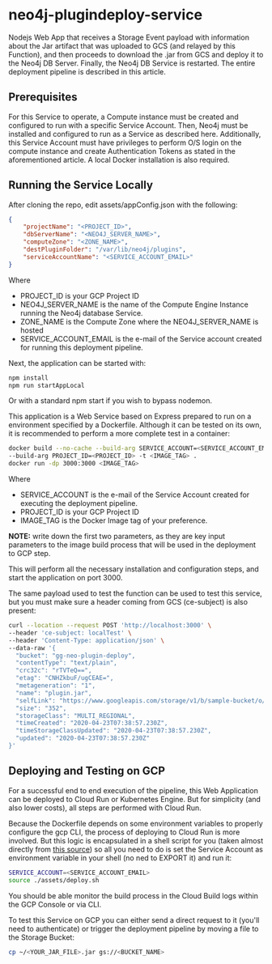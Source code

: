 # neo4j-plugindeploy-service
Nodejs Web App that receives a Storage Event payload with information about the Jar artifact that was uploaded to GCS (and relayed by this Function), and then proceeds to download the .jar from GCS and deploy it to the Neo4j DB Server. Finally, the Neo4j DB Service is restarted. The entire deployment pipeline is described in this article.
## Prerequisites
For this Service to operate, a Compute instance must be created and configured to run with a specific Service Account. Then, Neo4j must be installed and configured to run as a Service as described here.  Additionally, this Service Account must have privileges to perform O/S login on the compute instance and create Authentication Tokens as stated in the aforementioned article.
A local Docker installation is also required.
## Running the Service Locally
After cloning the repo, edit assets/appConfig.json with the following:
```json
{
    "projectName": "<PROJECT_ID>",
    "dbServerName": "<NEO4J_SERVER_NAME>",
    "computeZone": "<ZONE_NAME>",
    "destPluginFolder": "/var/lib/neo4j/plugins",
    "serviceAccountName": "<SERVICE_ACCOUNT_EMAIL>"
}
```
Where
- PROJECT_ID is your GCP Project ID
- NEO4J_SERVER_NAME is the name of the Compute Engine Instance running the Neo4j database Service.
- ZONE_NAME is the Compute Zone where the NEO4J_SERVER_NAME is hosted
- SERVICE_ACCOUNT_EMAIL is the e-mail of the Service account created for running this deployment pipeline.

Next, the application can be started with:
```bash
npm install
npm run startAppLocal
```

Or with a standard npm start if you wish to bypass nodemon.

This application is a Web Service based on Express prepared to run on a environment specified by a Dockerfile. Although it can be tested on its own, it is recommended to perform a more complete test in a container:
```bash
docker build --no-cache --build-arg SERVICE_ACCOUNT=<SERVICE_ACCOUNT_EMAIL> \
--build-arg PROJECT_ID=<PROJECT_ID> -t <IMAGE_TAG> . 
docker run -dp 3000:3000 <IMAGE_TAG>
```
Where
- SERVICE_ACCOUNT is the e-mail of the Service Account created for executing the deployment pipeline.
- PROJECT_ID is your GCP Project ID
- IMAGE_TAG is the Docker Image tag of your preference.

__NOTE:__ write down the first two parameters, as they are key input parameters to the image build process that will be used in the deployment to GCP step.

This will perform all the necessary installation and configuration steps, and start the application on port 3000.

The same payload used to test the function can be used to test this service, but you must make sure a header coming from GCS (ce-subject) is also present:
```bash
curl --location --request POST 'http://localhost:3000' \
--header 'ce-subject: localTest' \
--header 'Content-Type: application/json' \
--data-raw '{
  "bucket": "gg-neo-plugin-deploy",
  "contentType": "text/plain",
  "crc32c": "rTVTeQ==",
  "etag": "CNHZkbuF/ugCEAE=",
  "metageneration": "1",
  "name": "plugin.jar",
  "selfLink": "https://www.googleapis.com/storage/v1/b/sample-bucket/o/folder/Test.cs",
  "size": "352",
  "storageClass": "MULTI_REGIONAL",
  "timeCreated": "2020-04-23T07:38:57.230Z",
  "timeStorageClassUpdated": "2020-04-23T07:38:57.230Z",
  "updated": "2020-04-23T07:38:57.230Z"
}'
```
## Deploying and Testing on GCP
For a successful end to end execution of the pipeline, this Web Application can be deployed to Cloud Run or Kubernetes Engine. But for simplicity (and also lower costs), all steps are performed with Cloud Run.

Because the Dockerfile depends on some environment variables to properly configure the gcp CLI, the process of deploying to Cloud Run is more involved. But this logic is encapsulated in a shell script for you (taken almost directly from [this source](https://til.simonwillison.net/cloudrun/using-build-args-with-cloud-run)) so all you need to do is set the Service Account as environment variable in your shell (no ned to EXPORT it) and run it:

```bash
SERVICE_ACCOUNT=<SERVICE_ACCOUNT_EMAIL>
source ./assets/deploy.sh
```
You should be able monitor the build process in the Cloud Build logs within the GCP Console or via CLI.

To test this Service on GCP you can either send a direct request to it (you'll need to authenticate) or trigger the deployment pipeline by moving a file to the Storage Bucket:

```bash
cp ~/<YOUR_JAR_FILE>.jar gs://<BUCKET_NAME>
```

